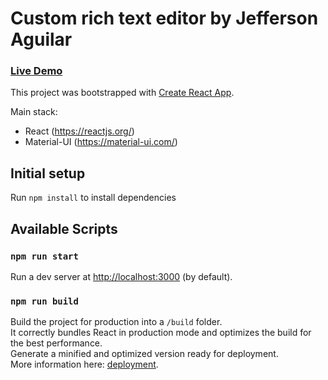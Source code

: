 # Custom  rich text editor by Jefferson Aguilar

### [Live Demo](https://jeffersonaguilar95.github.io/agile-engine-challenge/)


This project was bootstrapped with [Create React App](https://github.com/facebookincubator/create-react-app).

Main stack:
* React (https://reactjs.org/)
* Material-UI (https://material-ui.com/)

## Initial setup
Run `npm install` to install dependencies

## Available Scripts

### `npm run start`

Run a dev server at [http://localhost:3000](http://localhost:3000) (by default).

### `npm run build`

Build the project for production into a `/build` folder.<br>
It correctly bundles React in production mode and optimizes the build for the best performance.<br>
Generate a minified and optimized version ready for deployment.<br>
More information here: [deployment](https://facebook.github.io/create-react-app/docs/deployment).
